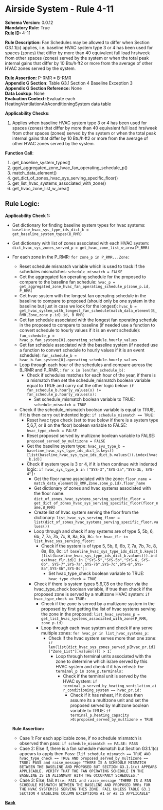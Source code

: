 # Airside System - Rule 4-11  
**Schema Version:** 0.0.12  
**Mandatory Rule:** True  
**Rule ID:** 4-11    
 
**Rule Description:** Fan Schedules may be allowed to differ when Section G3.1.1(c) applies, i.e. baseline HVAC system type 3 or 4 has been used for spaces (zones) that differ by more than 40 equivalent full load hrs/week from other spaces (zones) served by the system or when the total peak internal gains that differ by 10 Btu/h·ft2 or more from the average of other HVAC zones served by the system.  

**Rule Assertion:** P-RMR = B-RMR                                           
**Appendix G Section:** Table G3.1 Section 4 Baseline Exception 3  
**Appendix G Section Reference:** None  
**Data Lookup:** None  
**Evaluation Context:** Evaluate each HeatingVentilationAirAconditioningSystem data table   

**Applicability Checks:** 

1. Applies when baseline HVAC system type 3 or 4 has been used for spaces (zones) that differ by more than 40 equivalent full load hrs/week from other spaces (zones) served by the system or when the total peak internal gains that differ by 10 Btu/h·ft2 or more from the average of other HVAC zones served by the system.    

**Function Call:** 

1. get_baseline_system_types()     
2. gget_aggregated_zone_hvac_fan_operating_schedule_p()  
3. match_data_element()  
4. get_dict_of_zones_hvac_sys_serving_specific_floor()  
5. get_list_hvac_systems_associated_with_zone()
6. get_hvac_zone_list_w_area()

## Rule Logic:  
**Applicability Check 1:**  
- Get dictionary for finding baseline system types for hvac systems: `baseline_hvac_sys_type_ids_dict_b = get_baseline_system_types(B_RMR)`
- Get dictionary with list of zones associated with each HVAC system: `dict_hvac_sys_zones_served_p = get_hvac_zone_list_w_area(P_RMR)`
- For each zone in the P_RMR: `for zone_p in P_RMR...Zone:`
    - Reset schedule mismatch variable which is used to track if the schedules mismatches: `schedule_mismatch = FALSE`
    - Get the aggregated fan operating schedule for the proposed to compare to the baseline fan schedule: `hvac_p = get_aggregated_zone_hvac_fan_operating_schedule_p(zone_p.id, P_RMR)`
    - Get hvac system with the longest fan operating schedule in the baseline to compare to proposed (should only be one system in the baseline but just in case we look for the longest): `hvac_b = get_hvac_system_with_longest_fan_schedule(match_data_element(B_RMR,Zone,zone_p.id).id, B_RMR)`
    - Get fan schedule associated with the longest fan operating schedule in the proposed to compare to baseline (if needed use a function to convert schedule to hourly values if it is an event schedule): `fan_schedule_p = hvac_p.fan_systems[0].operating_schedule.hourly_values`
    - Get fan schedule associated with the baseline system (if needed use a function to convert schedule to hourly values if it is an event schedule): `fan_schedule_b = hvac_b.fan_systems[0].operating_schedule.hourly_values` 
    - Loop through each hour of the schedules and compare across the B_RMR and P_RMR, : `for x in len(fan_schedule_b):`
        - Check if schedules matches for each hour of the year, if there is a mismatch then set the schedule_mismatch boolean variable equal to TRUE and carry out the other logic below: `if fan_schedule_b.hourly_values(x) != fan_schedule_p.hourly_values(x):`  
            - Set schedule_mismatch boolean variable to TRUE: `schedule_mismatch = TRUE`
    - Check if the schedule_mismatch boolean variable is equal to TRUE, if it is then carry out indented logic: `if schedule_mismatch == TRUE:`
        - Reset hvac type check (set to true below if there is a system type 5,6,7, or 8 on the floor) boolean variable to FALSE: `hvac_type_check = FALSE`
        - Reset proposed served by multizone boolean variable to FALSE: `proposed_served_by_multizone = FALSE`
        - Get the baseline system type: `hvac_sys_type_b = baseline_hvac_sys_type_ids_dict_b.keys()[list(baseline_hvac_sys_type_ids_dict_b.values()).index(hvac_b.id)]`
        - Check if system type is 3 or 4, if it is then continue with indented logic: `if hvac_sys_type_b in ["SYS-3","SYS-3a","SYS-3b, SYS-4"]:`
            - Get the floor name associated with the zone: `floor_name = match_data_element(B_RMR,Zone,zone_p.id).floor_name`
            - Get dictionary of zones and hvac systems associated with the floor name: `dict_of_zones_hvac_systems_serving_specific_floor = get_dict_of_zones_hvac_sys_serving_specific_floor(floor_name,B_RMR)`
            - Create list of hvac system serving the floor from the dictionary: `list_hvac_sys_serving_floor = list(dict_of_zones_hvac_systems_serving_specific_floor.values())`
            - Loop through and check if any systems are of type 5, 5b, 6, 6b, 7, 7a, 7b, 7c, 8, 8a, 8b, 8c: `for hvac_flr in list_hvac_sys_serving_floor:`
                - Check if the system is of type 5, 5b, 6, 6b, 7, 7a, 7b, 7c, 8, 8a, 8b, 8c: `if baseline_hvac_sys_type_ids_dict_b.keys()[list(baseline_hvac_sys_type_ids_dict_b.values()).index(hvac_flr.id)] in ["SYS-5","SYS-5b","SYS-6, SYS-6b", SYS-7",SYS-7a",SYS-7b",SYS-7c",SYS-8",SYS-8a",SYS-8b",SYS-8c"]:`
                    - Set hvac_type_check boolean variable to TRUE: `hvac_type_check = TRUE`  
            - Check if there is system types 5,6,7,8 on the floor via the hvac_type_check boolean variable, if true then check if the proposed zone is served by a multizone HVAC system: `if hvac_type_check == TRUE:`
                - Check if the zone is served by a multizone system in the proposed by first getting the list of hvac systems serving the zone in the proposed: `list_hvac_systems_p = get_list_hvac_systems_associated_with_zone(P_RMR, zone_p.id)`
                - Loop through each hvac system and check if any serve multiple zones: `for hvac_pr in list_hvac_systems_p:`
                    - Check if the hvac system serves more than one zone: `if len(list(dict_hvac_sys_zones_served_p[hvac_pr.id]["Zone_List"].values())) > 1:`
                        - Loop through terminal units associated with the zone to determine which is/are served by this HVAC system and check if it has reheat: `for terminal_p in zone_p.terminals:`
                            - Check if the terminal unit is served by the HVAC system: `if terminal_p.served_by_heating_ventilation_air_conditioning_system == hvac_pr.id:`
                                - Check if it has reheat, if it does then assume its a multizone unit and set the proposed served by multizone boolean variable to TRUE: `if terminal_p.heating_capacity >0:proposed_served_by_multizone = TRUE`   
                                
    **Rule Assertion:**
    - Case 1: For each applicable zone, if no schedule mismatch is observed then pass: `if schedule_mismatch == FALSE: PASS`
    - Case 2: Else if, there is a fan schedule mismatch but Section G3.1.1(c) appears to apply then Pass: `Elif schedule_mismatch == TRUE AND hvac_type_check == TRUE AND proposed_served_by_multizone == TRUE: PASS and raise_message "THERE IS A SCHEDULE MISMATCH BETWEEN THE BASELINE AND PROPOSED BUT SECTION G3.1.1(c) APPEARS APPLICABLE. VERIFY THAT THE FAN OPERATING SCHEDULE IN THE BASELINE IS IN ALIGNMENT WITH THE OCCUPANCY SCHEDULES."`
    - Case 3: Else, fail: `Else: FAIL and raise_message "THERE IS A FAN SCHEDULE MISMATCH BETWEEN THE BASELINE AND PROPOSED RMRs FOR THE HVAC SYSTEM(S) SERVING THIS ZONE. FAIL UNLESS TABLE G3.1 SECTION 4 BASELINE COLUMN EXCEPTIONS #1 or #2 IS APPLICABLE"`  


 **[Back](../_toc.md)**